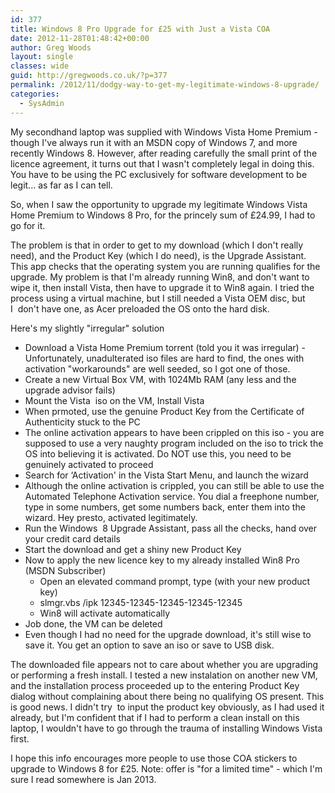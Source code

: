 ```yaml
---
id: 377
title: Windows 8 Pro Upgrade for £25 with Just a Vista COA
date: 2012-11-28T01:48:42+00:00
author: Greg Woods
layout: single
classes: wide
guid: http://gregwoods.co.uk/?p=377
permalink: /2012/11/dodgy-way-to-get-my-legitimate-windows-8-upgrade/
categories:
  - SysAdmin
---
```

My secondhand laptop was supplied with Windows Vista Home Premium - though I've always run it with an MSDN copy of Windows 7, and more recently Windows 8. However, after reading carefully the small print of the licence agreement, it turns out that I wasn't completely legal in doing this. You have to be using the PC exclusively for software development to be legit... as far as I can tell.

So, when I saw the opportunity to upgrade my legitimate Windows Vista Home Premium to Windows 8 Pro, for the princely sum of £24.99, I had to go for it.

The problem is that in order to get to my download (which I don't really need), and the Product Key (which I do need), is the Upgrade Assistant. This app checks that the operating system you are running qualifies for the upgrade. My problem is that I'm already running Win8, and don't want to wipe it, then install Vista, then have to upgrade it to Win8 again. I tried the process using a virtual machine, but I still needed a Vista OEM disc, but I  don't have one, as Acer preloaded the OS onto the hard disk.

Here's my slightly "irregular" solution

  * Download a Vista Home Premium torrent (told you it was irregular) - Unfortunately, unadulterated iso files are hard to find, the ones with activation "workarounds" are well seeded, so I got one of those.
  * Create a new Virtual Box VM, with 1024Mb RAM (any less and the upgrade advisor fails)
  * Mount the Vista  iso on the VM, Install Vista
  * When prmoted, use the genuine Product Key from the Certificate of Authenticity stuck to the PC
  * The online activation appears to have been crippled on this iso - you are supposed to use a very naughty program included on the iso to trick the OS into believing it is activated. Do NOT use this, you need to be genuinely activated to proceed
  * Search for &#8216;Activation' in the Vista Start Menu, and launch the wizard
  * Although the online activation is crippled, you can still be able to use the Automated Telephone Activation service. You dial a freephone number, type in some numbers, get some numbers back, enter them into the wizard. Hey presto, activated legitimately.
  * Run the Windows  8 Upgrade Assistant, pass all the checks, hand over your credit card details
  * Start the download and get a shiny new Product Key
  * Now to apply the new licence key to my already installed Win8 Pro (MSDN Subscriber) 
      * Open an elevated command prompt, type (with your new product key)
      * slmgr.vbs /ipk 12345-12345-12345-12345-12345
      * Win8 will activate automatically
  * Job done, the VM can be deleted
  * Even though I had no need for the upgrade download, it's still wise to save it. You get an option to save an iso or save to USB disk.

The downloaded file appears not to care about whether you are upgrading or performing a fresh install. I tested a new instalation on another new VM, and the installation process proceeded up to the entering Product Key dialog without complaining about there being no qualifying OS present. This is good news. I didn't try  to input the product key obviously, as I had used it already, but I'm confident that if I had to perform a clean install on this laptop, I wouldn't have to go through the trauma of installing Windows Vista first.

I hope this info encourages more people to use those COA stickers to upgrade to Windows 8 for £25. Note: offer is "for a limited time" - which I'm sure I read somewhere is Jan 2013.